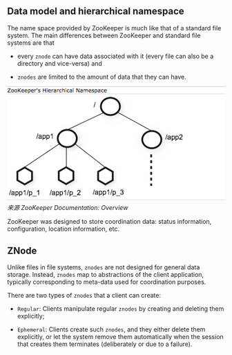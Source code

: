 Data model and hierarchical namespace
---
The name space provided by ZooKeeper is much like that of a standard file system. The main differences between ZooKeeper and standard file systems are that

* every `znode` can have data associated with it (every file can also be a directory and vice-versa) and

* `znodes` are limited to the amount of data that they can have.

![zookeeper namespace](images/zookeeper_namespace.png)
*来源 ZooKeeper Documentation: Overview*

ZooKeeper was designed to store coordination data: status information, configuration, location information, etc.


## ZNode

Unlike files in file systems, `znodes` are not designed for general data storage. Instead, `znodes` map to abstractions of the client application, typically corresponding to meta-data used for coordination purposes.


There are two types of `znodes` that a client can create:

* `Regular`: Clients manipulate regular `znodes` by creating and deleting them explicitly;

* `Ephemeral`: Clients create such `znodes`, and they either delete them explicitly, or let the system remove them automatically when the session that creates them terminates (deliberately or due to a failure).


